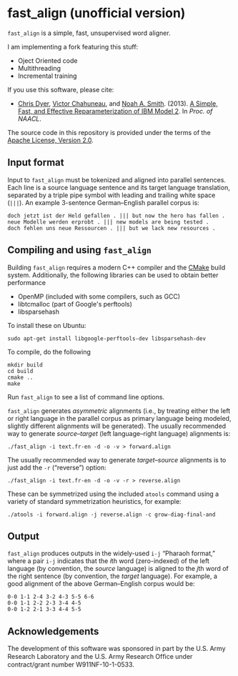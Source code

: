 fast_align (unofficial version)
===============================

`fast_align` is a simple, fast, unsupervised word aligner.

I am implementing a fork featuring this stuff:

 * Oject Oriented code
 * Multithreading
 * Incremental training

If you use this software, please cite:
* [Chris Dyer](http://www.cs.cmu.edu/~cdyer), [Victor Chahuneau](http://victor.chahuneau.fr), and [Noah A. Smith](http://www.cs.cmu.edu/~nasmith). (2013). [A Simple, Fast, and Effective Reparameterization of IBM Model 2](http://www.ark.cs.cmu.edu/cdyer/fast_valign.pdf). In *Proc. of NAACL*.

The source code in this repository is provided under the terms of the [Apache License, Version 2.0](http://www.apache.org/licenses/LICENSE-2.0.html).

## Input format

Input to `fast_align` must be tokenized and aligned into parallel sentences. Each line is a source language sentence and its target language translation, separated by a triple pipe symbol with leading and trailing white space (` ||| `). An example 3-sentence German–English parallel corpus is:

    doch jetzt ist der Held gefallen . ||| but now the hero has fallen .
    neue Modelle werden erprobt . ||| new models are being tested .
    doch fehlen uns neue Ressourcen . ||| but we lack new resources .

## Compiling and using `fast_align`

Building `fast_align` requires a modern C++ compiler and the [CMake]() build system. Additionally, the following libraries can be used to obtain better performance

 * OpenMP (included with some compilers, such as GCC)
 * libtcmalloc (part of Google's perftools)
 * libsparsehash

To install these on Ubuntu:
    
    sudo apt-get install libgoogle-perftools-dev libsparsehash-dev

To compile, do the following

    mkdir build
    cd build
    cmake ..
    make

Run `fast_align` to see a list of command line options.

`fast_align` generates *asymmetric* alignments (i.e., by treating either the left or right language in the parallel corpus as primary language being modeled, slightly different alignments will be generated). The usually recommended way to generate *source–target* (left language–right language) alignments is:

    ./fast_align -i text.fr-en -d -o -v > forward.align

The usually recommended way to generate *target–source* alignments is to just add the `-r` (“reverse”) option:

    ./fast_align -i text.fr-en -d -o -v -r > reverse.align

These can be symmetrized using the included `atools` command using a variety of standard symmetrization heuristics, for example:

    ./atools -i forward.align -j reverse.align -c grow-diag-final-and

## Output

`fast_align` produces outputs in the widely-used `i-j` “Pharaoh format,” where a pair `i-j` indicates that the <i>i</i>th word (zero-indexed) of the left language (by convention, the *source* language) is aligned to the <i>j</i>th word of the right sentence (by convention, the *target* language). For example, a good alignment of the above German–English corpus would be:

    0-0 1-1 2-4 3-2 4-3 5-5 6-6
    0-0 1-1 2-2 2-3 3-4 4-5
    0-0 1-2 2-1 3-3 4-4 5-5

## Acknowledgements

The development of this software was sponsored in part by the U.S. Army Research Laboratory and the U.S. Army Research Ofﬁce under contract/grant number W911NF-10-1-0533.

